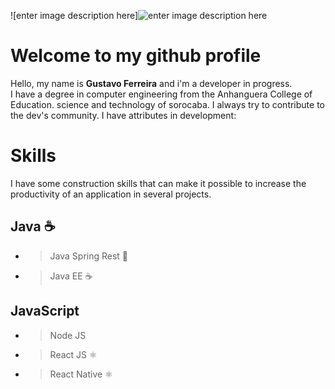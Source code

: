 ![enter image description here]![enter image description here](https://lh3.googleusercontent.com/Kg87DG54_KDkb4zRGen73tGxypjtBhCs6HjLH32H_uinUBQ_-hPxrYiCrq8uH9voNMAwW_nyugYK9uQt1dPl-ztp2Fqrwbo8cUimGlc_h6YTxB4YSDEFlhC6eGMBH-8uu4nsafNb37eGh9kRyfNFRteMEyzZTzoQiXi-t-1bhUZz_i2vYX3KTk2sYCTNWVkPSurBHH1IRcVwXMAy1P8uo_y0zLKXsfjQSHM4ClVooAhsBtIyKmnDb4VD7bqh9p_goPvFjwewwMQP6h9zNTdH3B4AFrvMsIkqlz_h3UuPD49OsFszKoO8yZncEEhnBVuVD3Z5XTgMxmJbxYj66JZALi2RBpjKz7kUKwAGIrIZfpMuhObrcU5GCgIurxropJMMurzMgEGGwDD1ZvoTd5qsNA3gLpZFWWEO3bCX1afybkZW-ikG_mk6ciGEBYvOLeheHG9PCC6LA0BgqPnhLplw5WKvAR9r_XA7K-2Tr7cssiTUojV5RCRskvm1TcwfEwXpbtNkzZ5Smn58pZ7kNd7IhdI38ti6oYpjklIqTGEkF-fsk9lPetCJNsbxWDTUdlenquPgGvqrToPv4ybyAVbcOllgPOIvv6d-K9zjlMP4pdZEE_il4nCYHrnfQfrZDlFFKMBp4XflOhBvlAQgOgddw52VUBj0L7OF7jf5YnDVLBff55aMRH-JVO3xzP-LYA=w1280-h480-no?authuser=0)
#   Welcome to my github profile

Hello, my name is **Gustavo Ferreira** and i'm a developer in progress.   
I have a degree in computer engineering from the Anhanguera College of Education. science and technology of sorocaba. I always try to contribute to the dev's community. I have attributes in development:
# Skills 
 I have some construction skills that can make it possible to increase the productivity of an application in several projects.
## Java ☕
- >Java Spring Rest 🍃
- >Java EE ☕
## JavaScript
- >Node JS
- >React JS ⚛️
- > React Native ⚛️
